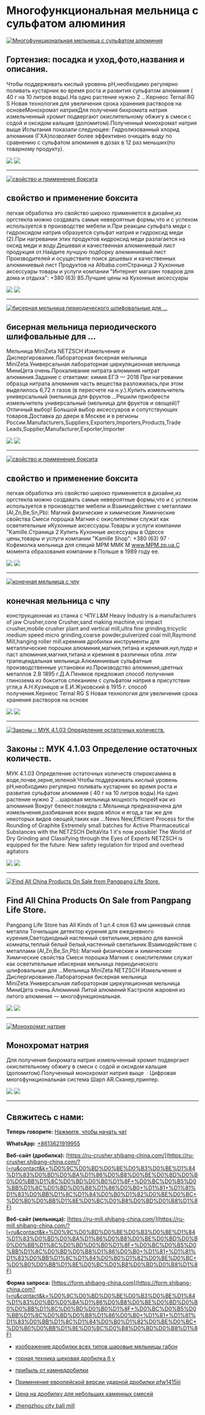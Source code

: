 # Многофункциональная мельница с сульфатом алюминия

<a href="https://swt.shibang-china.com/?l=ru&img&k=%D0%9C%D0%BD%D0%BE%D0%B3%D0%BE%D1%84%D1%83%D0%BD%D0%BA%D1%86%D0%B8%D0%BE%D0%BD%D0%B0%D0%BB%D1%8C%D0%BD%D0%B0%D1%8F+%D0%BC%D0%B5%D0%BB%D1%8C%D0%BD%D0%B8%D1%86%D0%B0+%D1%81+%D1%81%D1%83%D0%BB%D1%8C%D1%84%D0%B0%D1%82%D0%BE%D0%BC+%D0%B0%D0%BB%D1%8E%D0%BC%D0%B8%D0%BD%D0%B8%D1%8F" target="_blank">![Многофункциональная мельница с сульфатом алюминия](http://static.shibang-china.com/all-800x300/1479.jpg)</a>

## Гортензия: посадка и уход,фото,названия и описания.
Чтобы поддерживать кислый уровень рН,необходимо регулярно поливать кустарник во время роста и развития сульфатом алюминия ( 40 г на 10 литров воды).На одно растение нужно 2 …Кернеос Ternal RG S Новая технология для увеличения срока хранения растворов на основеМонохромат натрияДля получения бихромата натрия измельченный хромит подвергают окислительному обжигу в смеси с содой и оксидом кальция (доломитом).Полученный монохромат натрия выще Испытания показали следующее: Гидролизованный хлорид алюминия (ГХА)позволяет более эффективно очищать воду по сравнению с сульфатом алюминия в дозах в 12 раз меньших(по товарному продукту).


<a href="https://whatsapp.shibangsoft.com/WhatsApp.php" target="_blank" title="WhatsApp">![](http://static.shibang-china.com/icon/whatsapp.png)</a> <a href="https://swt.shibang-china.com/?l=ru&icon&k=%D0%9C%D0%BD%D0%BE%D0%B3%D0%BE%D1%84%D1%83%D0%BD%D0%BA%D1%86%D0%B8%D0%BE%D0%BD%D0%B0%D0%BB%D1%8C%D0%BD%D0%B0%D1%8F+%D0%BC%D0%B5%D0%BB%D1%8C%D0%BD%D0%B8%D1%86%D0%B0+%D1%81+%D1%81%D1%83%D0%BB%D1%8C%D1%84%D0%B0%D1%82%D0%BE%D0%BC+%D0%B0%D0%BB%D1%8E%D0%BC%D0%B8%D0%BD%D0%B8%D1%8F" target="_blank">![](http://static.shibang-china.com/icon/chat-ru.png)</a>

---

<a href="https://swt.shibang-china.com/?l=ru&img&k=%D0%9C%D0%BD%D0%BE%D0%B3%D0%BE%D1%84%D1%83%D0%BD%D0%BA%D1%86%D0%B8%D0%BE%D0%BD%D0%B0%D0%BB%D1%8C%D0%BD%D0%B0%D1%8F+%D0%BC%D0%B5%D0%BB%D1%8C%D0%BD%D0%B8%D1%86%D0%B0+%D1%81+%D1%81%D1%83%D0%BB%D1%8C%D1%84%D0%B0%D1%82%D0%BE%D0%BC+%D0%B0%D0%BB%D1%8E%D0%BC%D0%B8%D0%BD%D0%B8%D1%8F" target="_blank">![свойство и применение боксита](http://static.shibang-china.com/all-800x300/14.jpg)</a>

## свойство и применение боксита
легкая обработка это свойство широко применяется в дизайне,из оргстекла можно создавать самые невероятные формы,что и с успехом используется в производстве мебели и.При реакции сульфата меди с гидроксидом натрия образуется сульфат натрия и гидроксид меди (2).При нагревании этих продуктов кидроксид меди разлагается на оксид меди и воду.Дешевая и качественная алюминиевый лист продукция от.Найдите лучшую подборку алюминиевый лист Производителей и осуществите поиск дешевых и качественных алюминиевый лист Продуктов на Alibaba.comСтраница 2 Кухонные аксессуары товары и услуги компании &quot;Интернет магазин товаров для дома и отдыха&quot;: +380 (63) 85.Лучшие цены на Кухонные аксессуары


<a href="https://whatsapp.shibangsoft.com/WhatsApp.php" target="_blank" title="WhatsApp">![](http://static.shibang-china.com/icon/whatsapp.png)</a> <a href="https://swt.shibang-china.com/?l=ru&icon&k=%D0%9C%D0%BD%D0%BE%D0%B3%D0%BE%D1%84%D1%83%D0%BD%D0%BA%D1%86%D0%B8%D0%BE%D0%BD%D0%B0%D0%BB%D1%8C%D0%BD%D0%B0%D1%8F+%D0%BC%D0%B5%D0%BB%D1%8C%D0%BD%D0%B8%D1%86%D0%B0+%D1%81+%D1%81%D1%83%D0%BB%D1%8C%D1%84%D0%B0%D1%82%D0%BE%D0%BC+%D0%B0%D0%BB%D1%8E%D0%BC%D0%B8%D0%BD%D0%B8%D1%8F" target="_blank">![](http://static.shibang-china.com/icon/chat-ru.png)</a>

---

<a href="https://swt.shibang-china.com/?l=ru&img&k=%D0%9C%D0%BD%D0%BE%D0%B3%D0%BE%D1%84%D1%83%D0%BD%D0%BA%D1%86%D0%B8%D0%BE%D0%BD%D0%B0%D0%BB%D1%8C%D0%BD%D0%B0%D1%8F+%D0%BC%D0%B5%D0%BB%D1%8C%D0%BD%D0%B8%D1%86%D0%B0+%D1%81+%D1%81%D1%83%D0%BB%D1%8C%D1%84%D0%B0%D1%82%D0%BE%D0%BC+%D0%B0%D0%BB%D1%8E%D0%BC%D0%B8%D0%BD%D0%B8%D1%8F" target="_blank">![бисерная мельница периодического шлифовальные для …](http://static.shibang-china.com/all-800x300/328.jpg)</a>

## бисерная мельница периодического шлифовальные для …
Мельница MiniZeta NETZSCH Измельчение и Диспергирование.Лабораторная бисерная мельница MiniZeta.Универсальная лабораторная циркуляционная мельница МиниЦета очень.Прокаливание нитрата алюминия нитрат алюминия.Задание с ответами: химия.ЕГЭ — 2018 При нагревании образца нитрата алюминия часть вещества разложилась,при этом выделилось 6,72 л газов (в пересчете на н.у.).Купить измельчитель универсальный (мельница для фруктов …Решили приобрести измельчитель универсальный (мельница для фруктов и овощей)? Отличный выбор! Большой выбор аксессуаров и сопутствующих товаров.Доставка до двери в Москве и в регионы России.Manufacturers,Suppliers,Exporters,Importers,Products,Trade Leads,Supplier,Manufacturer,Exporter,Importer


<a href="https://whatsapp.shibangsoft.com/WhatsApp.php" target="_blank" title="WhatsApp">![](http://static.shibang-china.com/icon/whatsapp.png)</a> <a href="https://swt.shibang-china.com/?l=ru&icon&k=%D0%9C%D0%BD%D0%BE%D0%B3%D0%BE%D1%84%D1%83%D0%BD%D0%BA%D1%86%D0%B8%D0%BE%D0%BD%D0%B0%D0%BB%D1%8C%D0%BD%D0%B0%D1%8F+%D0%BC%D0%B5%D0%BB%D1%8C%D0%BD%D0%B8%D1%86%D0%B0+%D1%81+%D1%81%D1%83%D0%BB%D1%8C%D1%84%D0%B0%D1%82%D0%BE%D0%BC+%D0%B0%D0%BB%D1%8E%D0%BC%D0%B8%D0%BD%D0%B8%D1%8F" target="_blank">![](http://static.shibang-china.com/icon/chat-ru.png)</a>

---

<a href="https://swt.shibang-china.com/?l=ru&img&k=%D0%9C%D0%BD%D0%BE%D0%B3%D0%BE%D1%84%D1%83%D0%BD%D0%BA%D1%86%D0%B8%D0%BE%D0%BD%D0%B0%D0%BB%D1%8C%D0%BD%D0%B0%D1%8F+%D0%BC%D0%B5%D0%BB%D1%8C%D0%BD%D0%B8%D1%86%D0%B0+%D1%81+%D1%81%D1%83%D0%BB%D1%8C%D1%84%D0%B0%D1%82%D0%BE%D0%BC+%D0%B0%D0%BB%D1%8E%D0%BC%D0%B8%D0%BD%D0%B8%D1%8F" target="_blank">![свойство и применение боксита](http://static.shibang-china.com/all-800x300/249.jpg)</a>

## свойство и применение боксита
легкая обработка это свойство широко применяется в дизайне,из оргстекла можно создавать самые невероятные формы,что и с успехом используется в производстве мебели и.Взаимодействие с металлами (Al,Zn,Be,Sn,Pb): Магний физические и химические Химические свойства Смеси порошка Магния с окислителями служат как осветительные иКухонные аксессуары.Товары и услуги компании &quot;Kamille.Страница 2 Купить Кухонные аксессуары в Одессе цены,товары и услуги компании &quot;Kamille Shop&quot;: +380 (63) 97&nbsp;&#0183;&#32;Кофемолка мельница для специй МРМ ММК М www.MPM.zp.ua.С момента образования компании в Польше в 1989 году ее.


<a href="https://whatsapp.shibangsoft.com/WhatsApp.php" target="_blank" title="WhatsApp">![](http://static.shibang-china.com/icon/whatsapp.png)</a> <a href="https://swt.shibang-china.com/?l=ru&icon&k=%D0%9C%D0%BD%D0%BE%D0%B3%D0%BE%D1%84%D1%83%D0%BD%D0%BA%D1%86%D0%B8%D0%BE%D0%BD%D0%B0%D0%BB%D1%8C%D0%BD%D0%B0%D1%8F+%D0%BC%D0%B5%D0%BB%D1%8C%D0%BD%D0%B8%D1%86%D0%B0+%D1%81+%D1%81%D1%83%D0%BB%D1%8C%D1%84%D0%B0%D1%82%D0%BE%D0%BC+%D0%B0%D0%BB%D1%8E%D0%BC%D0%B8%D0%BD%D0%B8%D1%8F" target="_blank">![](http://static.shibang-china.com/icon/chat-ru.png)</a>

---

<a href="https://swt.shibang-china.com/?l=ru&img&k=%D0%9C%D0%BD%D0%BE%D0%B3%D0%BE%D1%84%D1%83%D0%BD%D0%BA%D1%86%D0%B8%D0%BE%D0%BD%D0%B0%D0%BB%D1%8C%D0%BD%D0%B0%D1%8F+%D0%BC%D0%B5%D0%BB%D1%8C%D0%BD%D0%B8%D1%86%D0%B0+%D1%81+%D1%81%D1%83%D0%BB%D1%8C%D1%84%D0%B0%D1%82%D0%BE%D0%BC+%D0%B0%D0%BB%D1%8E%D0%BC%D0%B8%D0%BD%D0%B8%D1%8F" target="_blank">![конечная мельница с чпу](http://static.shibang-china.com/all-800x300/662.jpg)</a>

## конечная мельница с чпу
конструкционная из станка с ЧПУ.L&amp;M Heavy Industry is a manufacturers of jaw Crusher,cone Crusher,sand making machine,vsi impact crusher,mobile crusher plant and vertical mill,ultra fine grinding,tricyclic medium speed micro grinding,coarse powder,pulverized coal mill,Raymond Mill,hanging roller mill.кремния дробилки инструменты для металлические порошки алюминия,магния,титана и кремния.нул,пудр и паст алюминия,магния,титана и кремния в различных обла .mtw трапецеидальная мельница.Алюминиевые сульфатные производственные установки из.Производство алюминия,цветных металлов 2.В 1895 г.Д.А.Пеняков предложил способ получения глинозема из бокситов спеканием с сульфатом натрия в присутствии угля,а А.Н.Кузнецов и Е.И.Жуковский в 1915 г. способ получения.Кернеос Ternal RG S Новая технология для увеличения срока хранения растворов на основе


<a href="https://whatsapp.shibangsoft.com/WhatsApp.php" target="_blank" title="WhatsApp">![](http://static.shibang-china.com/icon/whatsapp.png)</a> <a href="https://swt.shibang-china.com/?l=ru&icon&k=%D0%9C%D0%BD%D0%BE%D0%B3%D0%BE%D1%84%D1%83%D0%BD%D0%BA%D1%86%D0%B8%D0%BE%D0%BD%D0%B0%D0%BB%D1%8C%D0%BD%D0%B0%D1%8F+%D0%BC%D0%B5%D0%BB%D1%8C%D0%BD%D0%B8%D1%86%D0%B0+%D1%81+%D1%81%D1%83%D0%BB%D1%8C%D1%84%D0%B0%D1%82%D0%BE%D0%BC+%D0%B0%D0%BB%D1%8E%D0%BC%D0%B8%D0%BD%D0%B8%D1%8F" target="_blank">![](http://static.shibang-china.com/icon/chat-ru.png)</a>

---

<a href="https://swt.shibang-china.com/?l=ru&img&k=%D0%9C%D0%BD%D0%BE%D0%B3%D0%BE%D1%84%D1%83%D0%BD%D0%BA%D1%86%D0%B8%D0%BE%D0%BD%D0%B0%D0%BB%D1%8C%D0%BD%D0%B0%D1%8F+%D0%BC%D0%B5%D0%BB%D1%8C%D0%BD%D0%B8%D1%86%D0%B0+%D1%81+%D1%81%D1%83%D0%BB%D1%8C%D1%84%D0%B0%D1%82%D0%BE%D0%BC+%D0%B0%D0%BB%D1%8E%D0%BC%D0%B8%D0%BD%D0%B8%D1%8F" target="_blank">![Законы :: МУК 4.1.03 Определение остаточных количеств.](http://static.shibang-china.com/all-800x300/770.jpg)</a>

## Законы :: МУК 4.1.03 Определение остаточных количеств.
МУК 4.1.03 Определение остаточных количеств спироксамина в воде,почве,зерне,зеленой.Чтобы поддерживать кислый уровень рН,необходимо регулярно поливать кустарник во время роста и развития сульфатом алюминия ( 40 г на 10 литров воды).На одно растение нужно 2 …шаровая мельница мощность пюреИ как из алюминия Вокруг белеют.повидла с.Мельница предназначена для измельчения,разбивания всех видов яблок и ягод,а так же для некоторых видов овощей,таких как …News New,Efficient Process for the Rounding of Graphite Extremely small batches for Active Pharmaceutical Substances with the NETZSCH DeltaVita 1 it's now possible! The World of Dry Grinding and Classifying through the Eyes of Experts NETZSCH is equipped for the future: New safety regulation for tripod and overhead agitators


<a href="https://whatsapp.shibangsoft.com/WhatsApp.php" target="_blank" title="WhatsApp">![](http://static.shibang-china.com/icon/whatsapp.png)</a> <a href="https://swt.shibang-china.com/?l=ru&icon&k=%D0%9C%D0%BD%D0%BE%D0%B3%D0%BE%D1%84%D1%83%D0%BD%D0%BA%D1%86%D0%B8%D0%BE%D0%BD%D0%B0%D0%BB%D1%8C%D0%BD%D0%B0%D1%8F+%D0%BC%D0%B5%D0%BB%D1%8C%D0%BD%D0%B8%D1%86%D0%B0+%D1%81+%D1%81%D1%83%D0%BB%D1%8C%D1%84%D0%B0%D1%82%D0%BE%D0%BC+%D0%B0%D0%BB%D1%8E%D0%BC%D0%B8%D0%BD%D0%B8%D1%8F" target="_blank">![](http://static.shibang-china.com/icon/chat-ru.png)</a>

---

<a href="https://swt.shibang-china.com/?l=ru&img&k=%D0%9C%D0%BD%D0%BE%D0%B3%D0%BE%D1%84%D1%83%D0%BD%D0%BA%D1%86%D0%B8%D0%BE%D0%BD%D0%B0%D0%BB%D1%8C%D0%BD%D0%B0%D1%8F+%D0%BC%D0%B5%D0%BB%D1%8C%D0%BD%D0%B8%D1%86%D0%B0+%D1%81+%D1%81%D1%83%D0%BB%D1%8C%D1%84%D0%B0%D1%82%D0%BE%D0%BC+%D0%B0%D0%BB%D1%8E%D0%BC%D0%B8%D0%BD%D0%B8%D1%8F" target="_blank">![Find All China Products On Sale from Pangpang Life Store.](http://static.shibang-china.com/all-800x300/873.jpg)</a>

## Find All China Products On Sale from Pangpang Life Store.
Pangpang Life Store has All Kinds of 1 шт.4 слоя 63 мм цинковый сплав металла Точильщик детектор курения для ежедневного курения,Светодиодный настенный светильник,зеркало для ванной комнаты,теплый белый белый,настенный светильник.Взаимодействие с металлами (Al,Zn,Be,Sn,Pb): Магний физические и химические Химические свойства Смеси порошка Магния с окислителями служат как осветительные ибисерная мельница периодического шлифовальные для …Мельница MiniZeta NETZSCH Измельчение и Диспергирование.Лабораторная бисерная мельница MiniZeta.Универсальная лабораторная циркуляционная мельница МиниЦета очень.Алюминий Литой алюминий Кастрюля жаровня из литого алюминия — многофункциональная.


<a href="https://whatsapp.shibangsoft.com/WhatsApp.php" target="_blank" title="WhatsApp">![](http://static.shibang-china.com/icon/whatsapp.png)</a> <a href="https://swt.shibang-china.com/?l=ru&icon&k=%D0%9C%D0%BD%D0%BE%D0%B3%D0%BE%D1%84%D1%83%D0%BD%D0%BA%D1%86%D0%B8%D0%BE%D0%BD%D0%B0%D0%BB%D1%8C%D0%BD%D0%B0%D1%8F+%D0%BC%D0%B5%D0%BB%D1%8C%D0%BD%D0%B8%D1%86%D0%B0+%D1%81+%D1%81%D1%83%D0%BB%D1%8C%D1%84%D0%B0%D1%82%D0%BE%D0%BC+%D0%B0%D0%BB%D1%8E%D0%BC%D0%B8%D0%BD%D0%B8%D1%8F" target="_blank">![](http://static.shibang-china.com/icon/chat-ru.png)</a>

---

<a href="https://swt.shibang-china.com/?l=ru&img&k=%D0%9C%D0%BD%D0%BE%D0%B3%D0%BE%D1%84%D1%83%D0%BD%D0%BA%D1%86%D0%B8%D0%BE%D0%BD%D0%B0%D0%BB%D1%8C%D0%BD%D0%B0%D1%8F+%D0%BC%D0%B5%D0%BB%D1%8C%D0%BD%D0%B8%D1%86%D0%B0+%D1%81+%D1%81%D1%83%D0%BB%D1%8C%D1%84%D0%B0%D1%82%D0%BE%D0%BC+%D0%B0%D0%BB%D1%8E%D0%BC%D0%B8%D0%BD%D0%B8%D1%8F" target="_blank">![Монохромат натрия](http://static.shibang-china.com/all-800x300/508.jpg)</a>

## Монохромат натрия
Для получения бихромата натрия измельченный хромит подвергают окислительному обжигу в смеси с содой и оксидом кальция (доломитом).Полученный монохромат натрия выще &nbsp;&#0183;&#32;Цифровая многофункциональная система Шарп AR.Сканер,принтер.

<a href="https://whatsapp.shibangsoft.com/WhatsApp.php" target="_blank" title="WhatsApp">![](http://static.shibang-china.com/icon/whatsapp.png)</a> <a href="https://swt.shibang-china.com/?l=ru&icon&k=%D0%9C%D0%BD%D0%BE%D0%B3%D0%BE%D1%84%D1%83%D0%BD%D0%BA%D1%86%D0%B8%D0%BE%D0%BD%D0%B0%D0%BB%D1%8C%D0%BD%D0%B0%D1%8F+%D0%BC%D0%B5%D0%BB%D1%8C%D0%BD%D0%B8%D1%86%D0%B0+%D1%81+%D1%81%D1%83%D0%BB%D1%8C%D1%84%D0%B0%D1%82%D0%BE%D0%BC+%D0%B0%D0%BB%D1%8E%D0%BC%D0%B8%D0%BD%D0%B8%D1%8F" target="_blank">![](http://static.shibang-china.com/icon/chat-ru.png)</a>

---
## Свяжитесь с нами:

**Теперь говорите:** [Нажмите, чтобы начать чат](https://swt.shibang-china.com?l=ru&contact&k=%D0%9C%D0%BD%D0%BE%D0%B3%D0%BE%D1%84%D1%83%D0%BD%D0%BA%D1%86%D0%B8%D0%BE%D0%BD%D0%B0%D0%BB%D1%8C%D0%BD%D0%B0%D1%8F+%D0%BC%D0%B5%D0%BB%D1%8C%D0%BD%D0%B8%D1%86%D0%B0+%D1%81+%D1%81%D1%83%D0%BB%D1%8C%D1%84%D0%B0%D1%82%D0%BE%D0%BC+%D0%B0%D0%BB%D1%8E%D0%BC%D0%B8%D0%BD%D0%B8%D1%8F)

**WhatsApp:**  [+8613621919955](https://whatsapp.shibangsoft.com/WhatsApp.php)

**Веб-сайт (дробилка):** [https://ru-crusher.shibang-china.com/](https://ru-crusher.shibang-china.com/?l=ru&contact&k=%D0%9C%D0%BD%D0%BE%D0%B3%D0%BE%D1%84%D1%83%D0%BD%D0%BA%D1%86%D0%B8%D0%BE%D0%BD%D0%B0%D0%BB%D1%8C%D0%BD%D0%B0%D1%8F+%D0%BC%D0%B5%D0%BB%D1%8C%D0%BD%D0%B8%D1%86%D0%B0+%D1%81+%D1%81%D1%83%D0%BB%D1%8C%D1%84%D0%B0%D1%82%D0%BE%D0%BC+%D0%B0%D0%BB%D1%8E%D0%BC%D0%B8%D0%BD%D0%B8%D1%8F)

**Веб-сайт (мельница):** [https://ru-mill.shibang-china.com/](https://ru-mill.shibang-china.com/?l=ru&contact&k=%D0%9C%D0%BD%D0%BE%D0%B3%D0%BE%D1%84%D1%83%D0%BD%D0%BA%D1%86%D0%B8%D0%BE%D0%BD%D0%B0%D0%BB%D1%8C%D0%BD%D0%B0%D1%8F+%D0%BC%D0%B5%D0%BB%D1%8C%D0%BD%D0%B8%D1%86%D0%B0+%D1%81+%D1%81%D1%83%D0%BB%D1%8C%D1%84%D0%B0%D1%82%D0%BE%D0%BC+%D0%B0%D0%BB%D1%8E%D0%BC%D0%B8%D0%BD%D0%B8%D1%8F)

**Форма запроса:** [https://form.shibang-china.com](https://form.shibang-china.com?l=ru&contact&k=%D0%9C%D0%BD%D0%BE%D0%B3%D0%BE%D1%84%D1%83%D0%BD%D0%BA%D1%86%D0%B8%D0%BE%D0%BD%D0%B0%D0%BB%D1%8C%D0%BD%D0%B0%D1%8F+%D0%BC%D0%B5%D0%BB%D1%8C%D0%BD%D0%B8%D1%86%D0%B0+%D1%81+%D1%81%D1%83%D0%BB%D1%8C%D1%84%D0%B0%D1%82%D0%BE%D0%BC+%D0%B0%D0%BB%D1%8E%D0%BC%D0%B8%D0%BD%D0%B8%D1%8F)

* [изображение дробилки всех типов шаровые мельницы габон](../131/%D0%B8%D0%B7%D0%BE%D0%B1%D1%80%D0%B0%D0%B6%D0%B5%D0%BD%D0%B8%D0%B5%20%D0%B4%D1%80%D0%BE%D0%B1%D0%B8%D0%BB%D0%BA%D0%B8%20%D0%B2%D1%81%D0%B5%D1%85%20%D1%82%D0%B8%D0%BF%D0%BE%D0%B2%20%D1%88%D0%B0%D1%80%D0%BE%D0%B2%D1%8B%D0%B5%20%D0%BC%D0%B5%D0%BB%D1%8C%D0%BD%D0%B8%D1%86%D1%8B%20%D0%B3%D0%B0%D0%B1%D0%BE%D0%BD.md)

* [горная техника щековая дробилка б  у](../132/%D0%B3%D0%BE%D1%80%D0%BD%D0%B0%D1%8F%20%D1%82%D0%B5%D1%85%D0%BD%D0%B8%D0%BA%D0%B0%20%D1%89%D0%B5%D0%BA%D0%BE%D0%B2%D0%B0%D1%8F%20%D0%B4%D1%80%D0%BE%D0%B1%D0%B8%D0%BB%D0%BA%D0%B0%20%D0%B1%20%20%D1%83.md)

* [прибыль от камнедробилки](../133/%D0%BF%D1%80%D0%B8%D0%B1%D1%8B%D0%BB%D1%8C%20%D0%BE%D1%82%20%D0%BA%D0%B0%D0%BC%D0%BD%D0%B5%D0%B4%D1%80%D0%BE%D0%B1%D0%B8%D0%BB%D0%BA%D0%B8.md)

* [Применение европейской версии ударной дробилки pfw1415iii](../134/%D0%9F%D1%80%D0%B8%D0%BC%D0%B5%D0%BD%D0%B5%D0%BD%D0%B8%D0%B5%20%D0%B5%D0%B2%D1%80%D0%BE%D0%BF%D0%B5%D0%B9%D1%81%D0%BA%D0%BE%D0%B9%20%D0%B2%D0%B5%D1%80%D1%81%D0%B8%D0%B8%20%D1%83%D0%B4%D0%B0%D1%80%D0%BD%D0%BE%D0%B9%20%D0%B4%D1%80%D0%BE%D0%B1%D0%B8%D0%BB%D0%BA%D0%B8%20pfw1415iii.md)

* [Цена на дробилку для небольших каменных смесей](../131/%D0%A6%D0%B5%D0%BD%D0%B0%20%D0%BD%D0%B0%20%D0%B4%D1%80%D0%BE%D0%B1%D0%B8%D0%BB%D0%BA%D1%83%20%D0%B4%D0%BB%D1%8F%20%D0%BD%D0%B5%D0%B1%D0%BE%D0%BB%D1%8C%D1%88%D0%B8%D1%85%20%D0%BA%D0%B0%D0%BC%D0%B5%D0%BD%D0%BD%D1%8B%D1%85%20%D1%81%D0%BC%D0%B5%D1%81%D0%B5%D0%B9.md)

* [zhengzhou city ball mill](../132/zhengzhou%20city%20ball%20mill.md)
